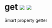 get <a target="_blank" href="https://travis-ci.org/basketjs/get"><img src="https://travis-ci.org/basketjs/get.svg?branch=master"/></a> <a target="_blank" href="https://david-dm.org/basketjs/get"><img src="https://david-dm.org/basketjs/get.svg"/></a>
===

Smart property getter
